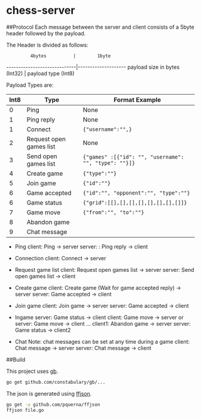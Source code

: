 chess-server
============

##Protocol
Each message between the server and client consists of a 5byte header followed by the payload.

The Header is divided as follows:

             4bytes          |        1byte
-----------------------------|--------------------
payload size in bytes (Int32) | payload type (Int8)


Payload Types are:

Int8 | Type | Format Example
-----|------|----------------
0    | Ping | None
1    | Ping reply | None
1    | Connect | `{"username":"",}`
2    | Request open games list | None
3    | Send open games list | `{"games" :[{"id": "", "username": "", "type": ""}]}`
4    | Create game | `{"type":""}`
5    | Join game | `{"id":""}`
6    | Game accepted | `{"id":"", "opponent":"", "type":""}`
6    | Game status | `{"grid":[[],[],[],[],[],[],[],[]]}`
7    | Game move | `{"from":"", "to":""}`
8    | Abandon game |
9    | Chat message |

* Ping
client: Ping -> server
server: : Ping reply -> client

* Connection
client: Connect -> server

* Request game list
client: Request open games list -> server
server: Send open games list -> client

* Create game
client: Create game (Wait for game accepted reply) -> server
server: Game accepted -> client

* Join game
client: Join game -> server
server: Game accepted -> client

* Ingame
server: Game status -> client
client: Game move -> server
or
server: Game move -> client
...
client1: Abandon game -> server
server: Game status -> client2

* Chat
Note: chat messages can be set at any time during a game
client: Chat message -> server
server: Chat message -> client

##Build

This project uses [gb](http://getgb.io/).
```bash
go get github.com/constabulary/gb/...
```

The json is generated using [ffjson](https://github.com/pquerna/ffjson).
```bash
go get -u github.com/pquerna/ffjson
ffjson file.go
```